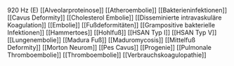 920 Hz (E)
[[Alveolarproteinose]]
[[Atheroembolie]]
[[Bakterieninfektionen]]
[[Cavus Deformity]]
[[Cholesterol Embolie]]
[[Disseminierte intravaskuläre Koagulation]]
[[Embolie]]
[[Fußdeformitäten]]
[[Grampositive bakterielle Infektionen]]
[[Hammertoes]]
[[Hohlfuß]]
[[HSAN Typ I]]
[[HSAN Typ V]]
[[Lungenembolie]]
[[Madura Fuß]]
[[Maduromycosis]]
[[Mittelfuß Deformity]]
[[Morton Neurom]]
[[Pes Cavus]]
[[Progenie]]
[[Pulmonale Thromboembolie]]
[[Thromboembolie]]
[[Verbrauchskoagulopathie]]